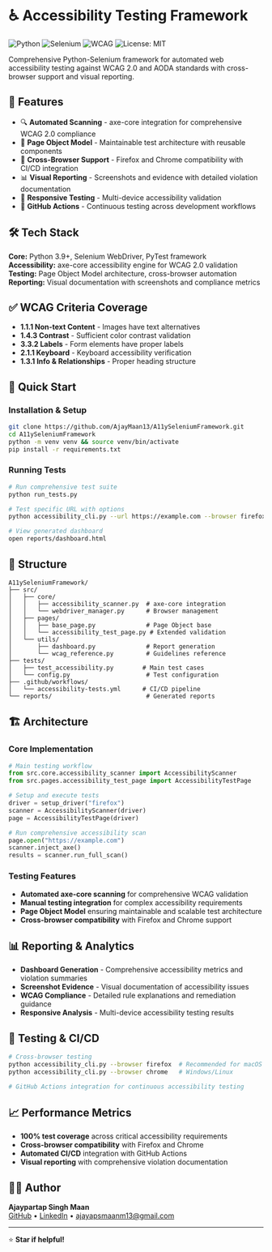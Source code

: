 # ♿ Accessibility Testing Framework

![Python](https://img.shields.io/badge/python-3.9%2B-blue)
![Selenium](https://img.shields.io/badge/selenium-4.x-green)
![WCAG](https://img.shields.io/badge/WCAG-2.0-orange)
![License: MIT](https://img.shields.io/badge/License-MIT-yellow.svg)

Comprehensive Python-Selenium framework for automated web accessibility testing against WCAG 2.0 and AODA standards with cross-browser support and visual reporting.

## 🎯 Features

- 🔍 **Automated Scanning** - axe-core integration for comprehensive WCAG 2.0 compliance
- 🧩 **Page Object Model** - Maintainable test architecture with reusable components
- 🌈 **Cross-Browser Support** - Firefox and Chrome compatibility with CI/CD integration
- 📊 **Visual Reporting** - Screenshots and evidence with detailed violation documentation
- 📱 **Responsive Testing** - Multi-device accessibility validation
- 🔄 **GitHub Actions** - Continuous testing across development workflows

## 🛠️ Tech Stack

**Core:** Python 3.9+, Selenium WebDriver, PyTest framework  
**Accessibility:** axe-core accessibility engine for WCAG 2.0 validation  
**Testing:** Page Object Model architecture, cross-browser automation  
**Reporting:** Visual documentation with screenshots and compliance metrics

## ✅ WCAG Criteria Coverage

- **1.1.1 Non-text Content** - Images have text alternatives
- **1.4.3 Contrast** - Sufficient color contrast validation
- **3.3.2 Labels** - Form elements have proper labels
- **2.1.1 Keyboard** - Keyboard accessibility verification
- **1.3.1 Info & Relationships** - Proper heading structure

## 🚀 Quick Start

### Installation & Setup
```bash
git clone https://github.com/AjayMaan13/A11ySeleniumFramework.git
cd A11ySeleniumFramework
python -m venv venv && source venv/bin/activate
pip install -r requirements.txt
```

### Running Tests
```bash
# Run comprehensive test suite
python run_tests.py

# Test specific URL with options
python accessibility_cli.py --url https://example.com --browser firefox --wcag AA

# View generated dashboard
open reports/dashboard.html
```

## 📁 Structure

```
A11ySeleniumFramework/
├── src/
│   ├── core/
│   │   ├── accessibility_scanner.py  # axe-core integration
│   │   └── webdriver_manager.py      # Browser management
│   ├── pages/
│   │   ├── base_page.py              # Page Object base
│   │   └── accessibility_test_page.py # Extended validation
│   └── utils/
│       ├── dashboard.py              # Report generation
│       └── wcag_reference.py         # Guidelines reference
├── tests/
│   ├── test_accessibility.py        # Main test cases
│   └── config.py                     # Test configuration
├── .github/workflows/
│   └── accessibility-tests.yml      # CI/CD pipeline
└── reports/                          # Generated reports
```

## 🏗️ Architecture

### Core Implementation
```python
# Main testing workflow
from src.core.accessibility_scanner import AccessibilityScanner
from src.pages.accessibility_test_page import AccessibilityTestPage

# Setup and execute tests
driver = setup_driver("firefox")
scanner = AccessibilityScanner(driver)
page = AccessibilityTestPage(driver)

# Run comprehensive accessibility scan
page.open("https://example.com")
scanner.inject_axe()
results = scanner.run_full_scan()
```

### Testing Features
- **Automated axe-core scanning** for comprehensive WCAG validation
- **Manual testing integration** for complex accessibility requirements
- **Page Object Model** ensuring maintainable and scalable test architecture
- **Cross-browser compatibility** with Firefox and Chrome support

## 📊 Reporting & Analytics

- **Dashboard Generation** - Comprehensive accessibility metrics and violation summaries
- **Screenshot Evidence** - Visual documentation of accessibility issues
- **WCAG Compliance** - Detailed rule explanations and remediation guidance
- **Responsive Analysis** - Multi-device accessibility testing results

## 🧪 Testing & CI/CD

```bash
# Cross-browser testing
python accessibility_cli.py --browser firefox  # Recommended for macOS
python accessibility_cli.py --browser chrome   # Windows/Linux

# GitHub Actions integration for continuous accessibility testing
```

## 📈 Performance Metrics

- **100% test coverage** across critical accessibility requirements
- **Cross-browser compatibility** with Firefox and Chrome
- **Automated CI/CD** integration with GitHub Actions
- **Visual reporting** with comprehensive violation documentation

## 👨‍💻 Author

**Ajaypartap Singh Maan**  
[GitHub](https://github.com/AjayMaan13) • [LinkedIn](https://linkedin.com/in/ajaypartap-singh-maan) • ajayapsmaanm13@gmail.com

---

⭐ **Star if helpful!**
